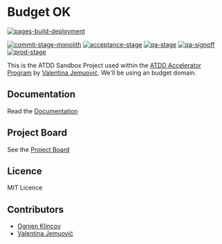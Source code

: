 # Budget OK

[![pages-build-deployment](https://github.com/ognjenkl/budget-ok/actions/workflows/pages/pages-build-deployment/badge.svg)](https://github.com/ognjenkl/budget-ok/actions/workflows/pages/pages-build-deployment)

[![commit-stage-monolith](https://github.com/ognjenkl/budget-ok/actions/workflows/commit-stage-monolith.yml/badge.svg)](https://github.com/ognjenkl/budget-ok/actions/workflows/commit-stage-monolith.yml)
[![acceptance-stage](https://github.com/ognjenkl/budget-ok/actions/workflows/acceptance-stage.yml/badge.svg)](https://github.com/ognjenkl/budget-ok/actions/workflows/acceptance-stage.yml)
[![qa-stage](https://github.com/ognjenkl/budget-ok/actions/workflows/qa-stage.yml/badge.svg)](https://github.com/ognjenkl/budget-ok/actions/workflows/qa-stage.yml)
[![qa-signoff](https://github.com/ognjenkl/budget-ok/actions/workflows/qa-signoff.yml/badge.svg)](https://github.com/ognjenkl/budget-ok/actions/workflows/qa-signoff.yml)
[![prod-stage](https://github.com/ognjenkl/budget-ok/actions/workflows/prod-stage.yml/badge.svg)](https://github.com/ognjenkl/budget-ok/actions/workflows/prod-stage.yml)

This is the ATDD Sandbox Project used within the [ATDD Accelerator Program](https://atdd-accelerator.optivem.com/) by [Valentina Jemuović](https://www.linkedin.com/in/valentinajemuovic/). We'll be using an budget domain.

## Documentation

Read the [Documentation](https://ognjenkl.github.io/budget-ok/)

## Project Board

See the [Project Board](https://github.com/users/ognjenkl/projects/2)

## Licence
MIT Licence

## Contributors
- [Ognjen Klincov](https://github.com/ognjenkl)
- [Valentina Jemuović](https://github.com/valentinajemuovic)

